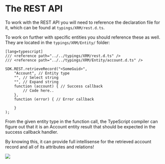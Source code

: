 The REST API
===========

To work with the REST API you will need to reference the declaration file for 
it, which can be found at `typings/XRM/rest.d.ts`. 

To work on further with specific entities you should reference these as well.
They are located in the `typings/XRM/Entity/` folder:

    [lang=typescript]
    /// <reference path="../../typings/XRM/rest.d.ts" />
    /// <reference path="../../typings/XRM/Entity/account.d.ts" />

    SDK.REST.retrieveRecord("<SomeGuid>",
        "Account", // Entity type
        "", // Select string
        "", // Expand string
        function (account) { // Success callback
            // Code here..
        },
        function (error) { // Error callback

        }
    );


From the given entity type in the function call, the TypeScript compiler can
figure out that it is an Account entity result that should be expected in the
success callback handler.

By knowing this, it can provide full intellisense for the retrieved account 
record and all of its attributes and relations!

<img src="img/intellisense-example.png" class="code" />
